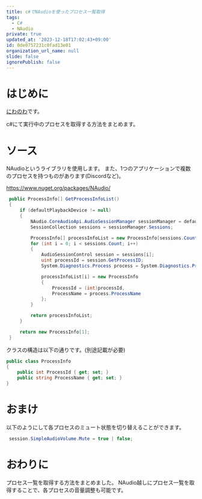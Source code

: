 ```yaml
---
title: c#でNAudioを使ったプロセス一覧取得
tags:
  - C#
  - NAudio
private: true
updated_at: '2023-12-18T17:02:43+09:00'
id: 0de0757231c0fad13e01
organization_url_name: null
slide: false
ignorePublish: false
---
```

# はじめに
[にわのわ](https://twitter.com/niwa_nowa)です。

c#にて実行中のプロセスを取得する方法をまとめます。

# ソース
NAudioというライブラリを使用します。
また、1つのアプリケーションで複数のプロセスを持つものがあります(Discordなど)。

https://www.nuget.org/packages/NAudio/

```csharp
 public ProcessInfo[] GetProcessInfoList()
 {
     if (defaultPlaybackDevice != null)
     {
         NAudio.CoreAudioApi.AudioSessionManager sessionManager = defaultPlaybackDevice.AudioSessionManager;
         SessionCollection sessions = sessionManager.Sessions;

         ProcessInfo[] processInfoList = new ProcessInfo[sessions.Count];
         for (int i = 0; i < sessions.Count; i++)
         {
             AudioSessionControl session = sessions[i];
             uint processId = session.GetProcessID;
             System.Diagnostics.Process process = System.Diagnostics.Process.GetProcessById((int)processId);

             processInfoList[i] = new ProcessInfo
             {
                 ProcessId = (int)processId,
                 ProcessName = process.ProcessName
             };
         }

         return processInfoList;
     }

     return new ProcessInfo[1];
 }
```

クラスの構造は以下の通りです。(別途記載が必要)
```csharp
public class ProcessInfo
{
    public int ProcessId { get; set; }
    public string ProcessName { get; set; }
}
```

# おまけ
以下のようにして各プロセスのミュート状態を切り替えることができます。
```csharp
 session.SimpleAudioVolume.Mute = true | false;
```

# おわりに
プロセス一覧を取得する方法をまとめました。
NAudio越しにプロセス一覧を取得することで、各プロセスの音量調整も可能です。
